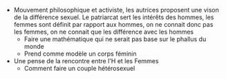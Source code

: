 - Mouvement philosophique et activiste, les autrices proposent une vison de la différence sexuel. Le patriarcat sert les intérêts des hommes, les femmes sont définit par rapport aux hommes, on ne connait donc pas les femmes, on ne connait que les différence avec les hommes
	- Faire une mathématique qui ne serait pas base sur le phallus du monde
	- Prend comme modèle un corps féminin
- Une pense de la rencontre entre l'H et les Femmes
	- Comment faire un couple hétérosexuel